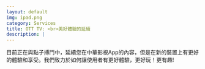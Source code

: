 ```yaml
---
layout: default
img: ipad.png
category: Services
title: OTT TV: <br>美好體驗的延續 
description: |
---
```

  目前正在與點子搏鬥中，延續您在中華影視App的內容，但是在新的裝置上有更好的體驗和享受。我們致力於如何讓使用者有更好體驗，更好玩！更有趣!